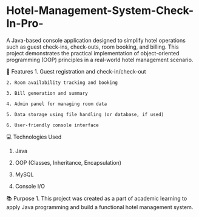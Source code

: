 # Hotel-Management-System-Check-In-Pro-


A Java-based console application designed to simplify hotel operations such as guest check-ins, check-outs, room booking, and billing. This project demonstrates the practical implementation of object-oriented programming (OOP) principles in a real-world hotel management scenario.

🔧 Features
    1. Guest registration and check-in/check-out

    2. Room availability tracking and booking

    3. Bill generation and summary

    4. Admin panel for managing room data

    5. Data storage using file handling (or database, if used)

    6. User-friendly console interface

💻 Technologies Used
   1. Java

   2. OOP (Classes, Inheritance, Encapsulation)

   3. MySQL 
 
   4. Console I/O

📚 Purpose
    1. This project was created as a part of academic learning to apply Java programming and build a functional hotel management system.

